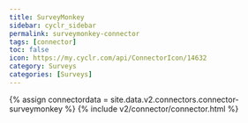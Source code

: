 ```yaml
---
title: SurveyMonkey
sidebar: cyclr_sidebar
permalink: surveymonkey-connector
tags: [connector]
toc: false
icon: https://my.cyclr.com/api/ConnectorIcon/14632
category: Surveys
categories: [Surveys]
---
```

{% assign connectordata = site.data.v2.connectors.connector-surveymonkey %}
{% include v2/connector/connector.html %}	